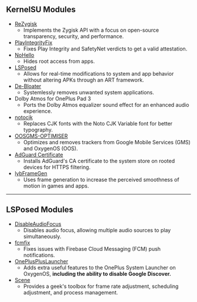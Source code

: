 ## **KernelSU Modules**
- [ReZygisk](https://github.com/PerformanC/ReZygisk)
  - Implements the Zygisk API with a focus on open-source transparency, security, and performance.
- [PlayIntegrityFix](https://github.com/KOWX712/PlayIntegrityFix)
  - Fixes Play Integrity and SafetyNet verdicts to get a valid attestation.
- [NoHello](https://github.com/MhmRdd/NoHello)
  - Hides root access from apps.
- [LSPosed](https://github.com/JingMatrix/LSPosed)
  - Allows for real-time modifications to system and app behavior without altering APKs through an ART framework.
- [De-Bloater](https://github.com/sunilpaulmathew/De-Bloater)
  - Systemlessly removes unwanted system applications.
- Dolby Atmos for OnePlus Pad 3
  - Ports the Dolby Atmos equalizer sound effect for an enhanced audio experience.
- [notocjk](https://github.com/simonsmh/notocjk)
  - Replaces CJK fonts with the Noto CJK Variable font for better typography.
- [OOSGMS-OPTIMISER](https://github.com/epicmann24/OOSGMS-OPTIMISER)
  - Optimizes and removes trackers from Google Mobile Services (GMS) and OxygenOS (OOS).
- [AdGuard Certificate](https://github.com/AdguardTeam/adguardcert)
  - Installs AdGuard's CA certificate to the system store on rooted devices for HTTPS filtering.
- [lybFrameGen](https://lybxlpsv.com/framegen/)
  - Uses frame generation to increase the perceived smoothness of motion in games and apps.

---

## **LSPosed Modules**
- [DisableAudioFocus](https://github.com/auag0/DisableAudioFocus)
  - Disables audio focus, allowing multiple audio sources to play simultaneously.
- [fcmfix](https://github.com/kooritea/fcmfix)
  - Fixes issues with Firebase Cloud Messaging (FCM) push notifications.
- [OnePlusPlusLauncher](https://github.com/wizpizz/OnePlusPlusLauncher)
  - Adds extra useful features to the OnePlus System Launcher on OxygenOS, **including the ability to disable Google Discover.**
- [Scene](http://vtools.omarea.com/)
  - Provides a geek's toolbox for frame rate adjustment, scheduling adjustment, and process management.
